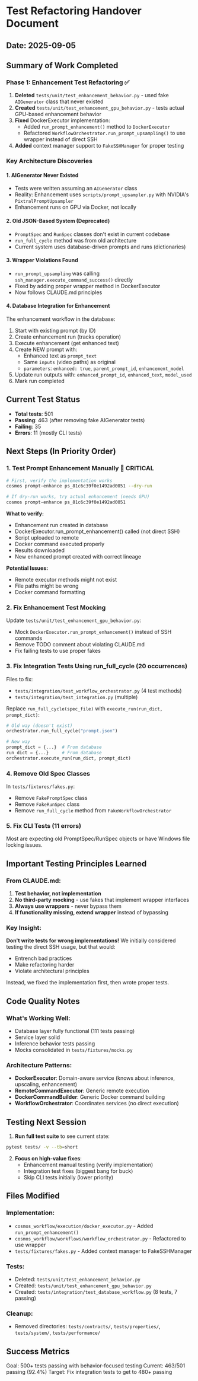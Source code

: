 # Test Refactoring Handover Document

## Date: 2025-09-05

## Summary of Work Completed

### Phase 1: Enhancement Test Refactoring ✅
1. **Deleted** `tests/unit/test_enhancement_behavior.py` - used fake `AIGenerator` class that never existed
2. **Created** `tests/unit/test_enhancement_gpu_behavior.py` - tests actual GPU-based enhancement behavior
3. **Fixed** DockerExecutor implementation:
   - Added `run_prompt_enhancement()` method to `DockerExecutor`
   - Refactored `WorkflowOrchestrator.run_prompt_upsampling()` to use wrapper instead of direct SSH
4. **Added** context manager support to `FakeSSHManager` for proper testing

### Key Architecture Discoveries

#### 1. **AIGenerator Never Existed**
- Tests were written assuming an `AIGenerator` class
- Reality: Enhancement uses `scripts/prompt_upsampler.py` with NVIDIA's `PixtralPromptUpsampler`
- Enhancement runs on GPU via Docker, not locally

#### 2. **Old JSON-Based System (Deprecated)**
- `PromptSpec` and `RunSpec` classes don't exist in current codebase
- `run_full_cycle` method was from old architecture
- Current system uses database-driven prompts and runs (dictionaries)

#### 3. **Wrapper Violations Found**
- `run_prompt_upsampling` was calling `ssh_manager.execute_command_success()` directly
- Fixed by adding proper wrapper method in DockerExecutor
- Now follows CLAUDE.md principles

#### 4. **Database Integration for Enhancement**
The enhancement workflow in the database:
1. Start with existing prompt (by ID)
2. Create enhancement run (tracks operation)
3. Execute enhancement (get enhanced text)
4. Create NEW prompt with:
   - Enhanced text as `prompt_text`
   - Same `inputs` (video paths) as original
   - `parameters`: `enhanced: true`, `parent_prompt_id`, `enhancement_model`
5. Update run outputs with: `enhanced_prompt_id`, `enhanced_text`, `model_used`
6. Mark run completed

## Current Test Status
- **Total tests**: 501
- **Passing**: 463 (after removing fake AIGenerator tests)
- **Failing**: 35
- **Errors**: 11 (mostly CLI tests)

## Next Steps (In Priority Order)

### 1. **Test Prompt Enhancement Manually** 🔴 CRITICAL
```bash
# First, verify the implementation works
cosmos prompt-enhance ps_81c6c39f0e1492ad0051 --dry-run

# If dry-run works, try actual enhancement (needs GPU)
cosmos prompt-enhance ps_81c6c39f0e1492ad0051
```

**What to verify:**
- Enhancement run created in database
- DockerExecutor.run_prompt_enhancement() called (not direct SSH)
- Script uploaded to remote
- Docker command executed properly
- Results downloaded
- New enhanced prompt created with correct lineage

**Potential Issues:**
- Remote executor methods might not exist
- File paths might be wrong
- Docker command formatting

### 2. **Fix Enhancement Test Mocking**
Update `tests/unit/test_enhancement_gpu_behavior.py`:
- Mock `DockerExecutor.run_prompt_enhancement()` instead of SSH commands
- Remove TODO comment about violating CLAUDE.md
- Fix failing tests to use proper fakes

### 3. **Fix Integration Tests Using run_full_cycle** (20 occurrences)
Files to fix:
- `tests/integration/test_workflow_orchestrator.py` (4 test methods)
- `tests/integration/test_integration.py` (multiple)

Replace `run_full_cycle(spec_file)` with `execute_run(run_dict, prompt_dict)`:
```python
# Old way (doesn't exist)
orchestrator.run_full_cycle("prompt.json")

# New way
prompt_dict = {...}  # From database
run_dict = {...}     # From database
orchestrator.execute_run(run_dict, prompt_dict)
```

### 4. **Remove Old Spec Classes**
In `tests/fixtures/fakes.py`:
- Remove `FakePromptSpec` class
- Remove `FakeRunSpec` class
- Remove `run_full_cycle` method from `FakeWorkflowOrchestrator`

### 5. **Fix CLI Tests** (11 errors)
Most are expecting old PromptSpec/RunSpec objects or have Windows file locking issues.

## Important Testing Principles Learned

### From CLAUDE.md:
1. **Test behavior, not implementation**
2. **No third-party mocking** - use fakes that implement wrapper interfaces
3. **Always use wrappers** - never bypass them
4. **If functionality missing, extend wrapper** instead of bypassing

### Key Insight:
**Don't write tests for wrong implementations!** We initially considered testing the direct SSH usage, but that would:
- Entrench bad practices
- Make refactoring harder
- Violate architectural principles

Instead, we fixed the implementation first, then wrote proper tests.

## Code Quality Notes

### What's Working Well:
- Database layer fully functional (111 tests passing)
- Service layer solid
- Inference behavior tests passing
- Mocks consolidated in `tests/fixtures/mocks.py`

### Architecture Patterns:
- **DockerExecutor**: Domain-aware service (knows about inference, upscaling, enhancement)
- **RemoteCommandExecutor**: Generic remote execution
- **DockerCommandBuilder**: Generic Docker command building
- **WorkflowOrchestrator**: Coordinates services (no direct execution)

## Testing Next Session

1. **Run full test suite** to see current state:
```bash
pytest tests/ -v --tb=short
```

2. **Focus on high-value fixes**:
   - Enhancement manual testing (verify implementation)
   - Integration test fixes (biggest bang for buck)
   - Skip CLI tests initially (lower priority)

## Files Modified

### Implementation:
- `cosmos_workflow/execution/docker_executor.py` - Added `run_prompt_enhancement()`
- `cosmos_workflow/workflows/workflow_orchestrator.py` - Refactored to use wrapper
- `tests/fixtures/fakes.py` - Added context manager to FakeSSHManager

### Tests:
- Deleted: `tests/unit/test_enhancement_behavior.py`
- Created: `tests/unit/test_enhancement_gpu_behavior.py`
- Created: `tests/integration/test_database_workflow.py` (8 tests, 7 passing)

### Cleanup:
- Removed directories: `tests/contracts/`, `tests/properties/`, `tests/system/`, `tests/performance/`

## Success Metrics
Goal: 500+ tests passing with behavior-focused testing
Current: 463/501 passing (92.4%)
Target: Fix integration tests to get to 480+ passing